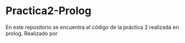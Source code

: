 # Practica2-Prolog
En este repositorio se encuentra el código de la práctica 2 realizada en prolog. Realizado por
